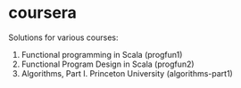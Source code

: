 # coursera
Solutions for various courses:

1. Functional programming in Scala (progfun1)
2. Functional Program Design in Scala (progfun2)
3. Algorithms, Part I. Princeton University (algorithms-part1)

